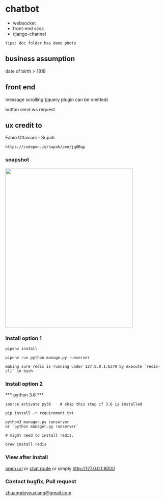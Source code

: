 # chatbot

- websocket
- front-end scss
- django-channel

`tips: doc folder has demo photo`

## business assumption

date of birth > 1818

## front end
message scrolling (jquery plugin can be omitted)

button send ws request

## ux credit to 

Fabio Ottaviani - Supah
    
    https://codepen.io/supah/pen/jqOBqp

### snapshot
    
<img src="https://github.com/ilovejs/chatbot/blob/master/doc/demo.png" width="400" height="500"/>

### Install option 1
    pipenv install
    
    pipenv run python manage.py runserver
    
    making sure redis is running under 127.0.0.1:6379 by execute `redis-cli` in bash

### Install option 2
*** python 3.6 ***

    source activate py36    # skip this step if 3.6 is installed
    
    pip install -r requirement.txt
    
    python3 manager.py runserver
    or `python manager.py runserver`

    # might need to install redis.
        
    brew install redis
    
### View after install

[open url](http://127.0.0.1:8000)
or 
[chat route](http://127.0.0.1/chat)
or 
simply http://127.0.0.1:8000 

### Contact bugfix, Pull request
zhuangdeyouxiang@gmail.com
